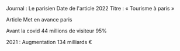 Journal : Le parisien
Date de l'article 2022
Titre : « Tourisme à paris »

Article Met en avance paris

Avant la covid 44 millions de visiteur 95%

2021 : Augmentation 134 milliards €